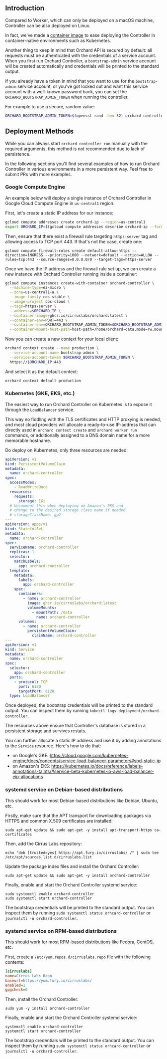 ## Introduction

Compared to Worker, which can only be deployed on a macOS machine, Controller can be also deployed on Linux.

In fact, we've made a [container image](https://github.com/cirruslabs/orchard/pkgs/container/orchard) to ease deploying the Controller in container-native environments such as Kubernetes.

Another thing to keep in mind that Orchard API is secured by default: all requests must be authenticated with the credentials of a service account. When you first run Orchard Controller, a `bootstrap-admin` service account will be created automatically and credentials will be printed to the standard output.

If you already have a token in mind that you want to use for the `bootstrap-admin` service account, or you've got locked out and want this service account with a well-known password back, you can set the `ORCHARD_BOOTSTRAP_ADMIN_TOKEN` when running the controller.

For example to use a secure, random value:

```bash
ORCHARD_BOOTSTRAP_ADMIN_TOKEN=$(openssl rand -hex 32) orchard controller run
```

## Deployment Methods

While you can always start `orchard controller run` manually with the required arguments, this method is not recommended due to lack of persistence.

In the following sections you'll find several examples of how to run Orchard Controller in various environments in a more persistent way. Feel free to submit PRs with more examples.

### Google Compute Engine

An example below will deploy a single instance of Orchard Controller in Google Cloud Compute Engine in `us-central1` region.

First, let's create a static IP address for our instance:

```bash
gcloud compute addresses create orchard-ip --region=us-central1
export ORCHARD_IP=$(gcloud compute addresses describe orchard-ip --format='value(address)' --region=us-central1)
```

Then, ensure that there exist a firewall rule targeting `https-server` tag and allowing access to TCP port 443. If that's not the case, create one:

```shell
gcloud compute firewall-rules create default-allow-https --direction=INGRESS --priority=1000 --network=default --action=ALLOW --rules=tcp:443 --source-ranges=0.0.0.0/0 --target-tags=https-server
```

Once we have the IP address and the firewall rule set up, we can create a new instance with Orchard Controller running inside a container:

```bash
gcloud compute instances create-with-container orchard-controller \
  --machine-type=e2-micro \
  --zone=us-central1-a \
  --image-family cos-stable \
  --image-project cos-cloud \
  --tags=https-server \
  --address=$ORCHARD_IP \
  --container-image=ghcr.io/cirruslabs/orchard:latest \
  --container-env=PORT=443 \
  --container-env=ORCHARD_BOOTSTRAP_ADMIN_TOKEN=$ORCHARD_BOOTSTRAP_ADMIN_TOKEN \
  --container-mount-host-path=host-path=/home/orchard-data,mode=rw,mount-path=/data
```

Now you can create a new context for your local client:

```bash
orchard context create --name production \
  --service-account-name bootstrap-admin \
  --service-account-token $ORCHARD_BOOTSTRAP_ADMIN_TOKEN \
  https://$ORCHARD_IP:443
```

And select it as the default context:

```bash
orchard context default production
```

### Kubernetes (GKE, EKS, etc.)

The easiest way to run Orchard Controller on Kubernetes is to expose it through the `LoadBalancer` service.

This way no fiddling with the TLS certificates and HTTP proxying is needed, and most cloud providers will allocate a ready-to-use IP-address that can directly used in `orchard context create` and `orchard worker run` commands, or additionally assigned to a DNS domain name for a more memorable hostname.

Do deploy on Kubernetes, only three resources are needed:

```yaml
apiVersion: v1
kind: PersistentVolumeClaim
metadata:
  name: orchard-controller
spec:
  accessModes:
    - ReadWriteOnce
  resources:
    requests:
      storage: 1Gi
  # Uncomment this when deploying on Amazon's EKS and
  # change to the desired storage class name if needed
  # storageClassName: gp2
---
apiVersion: apps/v1
kind: StatefulSet
metadata:
  name: orchard-controller
spec:
  serviceName: orchard-controller
  replicas: 1
  selector:
    matchLabels:
      app: orchard-controller
  template:
    metadata:
      labels:
        app: orchard-controller
    spec:
      containers:
        - name: orchard-controller
          image: ghcr.io/cirruslabs/orchard:latest
          volumeMounts:
            - mountPath: /data
              name: orchard-controller
      volumes:
        - name: orchard-controller
          persistentVolumeClaim:
            claimName: orchard-controller
---
apiVersion: v1
kind: Service
metadata:
  name: orchard-controller
spec:
  selector:
    app: orchard-controller
  ports:
    - protocol: TCP
      port: 6120
      targetPort: 6120
  type: LoadBalancer
```

Once deployed, the bootstrap credentials will be printed to the standard output. You can inspect them by running `kubectl logs deployment/orchard-controller`.

The resources above ensure that Controller's database is stored in a persistent storage and survives restats.

You can further allocate a static IP address and use it by adding annotations to the `Service` resource. Here's how to do that:

* on Google's GKE: <https://cloud.google.com/kubernetes-engine/docs/concepts/service-load-balancer-parameters#spd-static-ip>
* on Amazon's EKS: <https://kubernetes.io/docs/reference/labels-annotations-taints/#service-beta-kubernetes-io-aws-load-balancer-eip-allocations>

### systemd service on Debian-based distributions

This should work for most Debian-based distributions like Debian, Ubuntu, etc.

Firstly, make sure that the APT transport for downloading packages via HTTPS and common X.509 certificates are installed:

```shell
sudo apt-get update && sudo apt-get -y install apt-transport-https ca-certificates
```

Then, add the Cirrus Labs repository:

```shell
echo "deb [trusted=yes] https://apt.fury.io/cirruslabs/ /" | sudo tee /etc/apt/sources.list.d/cirruslabs.list
```

Update the package index files and install the Orchard Controller:

```shell
sudo apt-get update && sudo apt-get -y install orchard-controller
```

Finally, enable and start the Orchard Controller systemd service:

```shell
sudo systemctl enable orchard-controller
sudo systemctl start orchard-controller
```

The bootstrap credentials will be printed to the standard output. You can inspect them by running `sudo systemctl status orhcard-controller` or `journalctl -u orchard-controller`.

### systemd service on RPM-based distributions

This should work for most RPM-based distributions like Fedora, CentOS, etc.

First, create a `/etc/yum.repos.d/cirruslabs.repo` file with the following contents:

```ini
[cirruslabs]
name=Cirrus Labs Repo
baseurl=https://yum.fury.io/cirruslabs/
enabled=1
gpgcheck=0
```

Then, install the Orchard Controller:

```shell
sudo yum -y install orchard-controller
```

Finally, enable and start the Orchard Controller systemd service:

```shell
systemctl enable orchard-controller
systemctl start orchard-controller
```

The bootstrap credentials will be printed to the standard output. You can inspect them by running `sudo systemctl status orhcard-controller` or `journalctl -u orchard-controller`.
